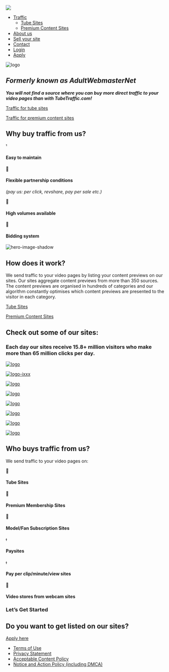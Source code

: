 [![](https://tubetraffic.com/wp-content/uploads/2022/02/icon-logo.png)](https://tubetraffic.com/)

* [Traffic](#)
    * [Tube Sites](https://tubetraffic.com/tube-sites/)
    * [Premium Content Sites](https://tubetraffic.com/premium-content-sites/)
* [About us](https://tubetraffic.com/about-us/)
* [Sell your site](https://tubetraffic.com/sell-your-site/)
* [Contact](https://tubetraffic.com/contact/)
* [Login](https://my.tubetraffic.com/login)
* [Apply](https://my.tubetraffic.com/sign-up)

![](https://tubetraffic.com/wp-content/uploads/2022/02/logo.png "logo")

_**Formerly known as AdultWebmasterNet**_
-----------------------------------------

**_You will not find a source where you can buy more direct traffic to your video pages than with TubeTraffic.com!_**

[Traffic for tube sites](https://tubetraffic.com/tube-sites/)

[Traffic for premium content sites](https://tubetraffic.com/premium-content-sites/)

Why buy traffic from us?
------------------------



#### Easy to maintain



#### Flexible partnership conditions

_(pay us: per click, revshare, pay per sale etc.)_



#### High volumes available



#### Bidding system

![](https://tubetraffic.com/wp-content/uploads/2022/02/hero-image-shadow.png "hero-image-shadow")

How does it work?
-----------------

We send traffic to your video pages by listing your content previews on our sites. Our sites aggregate content previews from more than 350 sources. The content previews are organised in hundreds of categories and our algorithm constantly optimises which content previews are presented to the visitor in each category.

[Tube Sites](https://tubetraffic.com/tube-sites/)

[Premium Content Sites](https://tubetraffic.com/premium-content-sites/)

Check out some of our sites:
----------------------------

### Each day our sites receive **15.8+ million visitors** who make more than **65 million** **clicks per day**.

[![](https://tubetraffic.com/wp-content/uploads/2022/02/logo-3.png "logo")](https://fuq.com/)

[![](https://tubetraffic.com/wp-content/uploads/2022/02/logo-ixxx.jpg "logo-ixxx")](https://ixxx.com/)

[![](https://tubetraffic.com/wp-content/uploads/2022/02/logo-1.png "logo")](https://tiava.com/)

[![](https://tubetraffic.com/wp-content/uploads/2022/02/logo-2.png "logo")](https://gaymaletube.com/)

[![](https://tubetraffic.com/wp-content/uploads/2022/02/logo-4.png "logo")](https://tgtube.com/)

[![](https://tubetraffic.com/wp-content/uploads/2022/02/logo-5.png "logo")](https://maturetube.com/)

[![](https://tubetraffic.com/wp-content/uploads/2022/02/logo-6.png "logo")](https://forhertube.com/)

[![](https://tubetraffic.com/wp-content/uploads/2022/02/logo-7.png "logo")](https://fuqpremium.com/)

Who buys traffic from us?
-------------------------

We send traffic to your video pages on:



#### Tube Sites



#### Premium Membership Sites



#### Model/Fan Subscription Sites



#### Paysites



#### Pay per clip/minute/view sites



#### Video stores from webcam sites

### Let’s Get Started

Do you want to get listed on our sites?
---------------------------------------

[Apply here](https://my.tubetraffic.com/sign-up)

* [Terms of Use](https://tubetraffic.com/terms-of-use/)
* [Privacy Statement](https://tubetraffic.com/privacy-statement/)
* [Acceptable Content Policy](https://tubetraffic.com/acceptable-content-policy/)
* [Notice and Action Policy (including DMCA)](https://tubetraffic.com/notice-and-action-policy/)